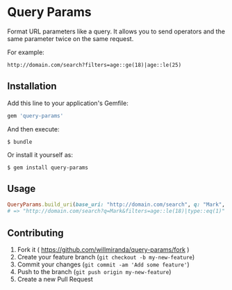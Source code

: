 # Query Params

Format URL parameters like a query.
It allows you to send operators and the same parameter twice on the same request. 

For example: 
```
http://domain.com/search?filters=age::ge(18)|age::le(25)
```

## Installation

Add this line to your application's Gemfile:

```ruby
gem 'query-params'
```

And then execute:

    $ bundle

Or install it yourself as:

    $ gem install query-params

## Usage

```ruby
QueryParams.build_uri(base_uri: "http://domain.com/search", q: "Mark", filters: ["age <= 18", "type = 1"])
# => "http://domain.com/search?q=Mark&filters=age::le(18)|type::eq(1)"
```

## Contributing

1. Fork it ( https://github.com/willmiranda/query-params/fork )
2. Create your feature branch (`git checkout -b my-new-feature`)
3. Commit your changes (`git commit -am 'Add some feature'`)
4. Push to the branch (`git push origin my-new-feature`)
5. Create a new Pull Request
